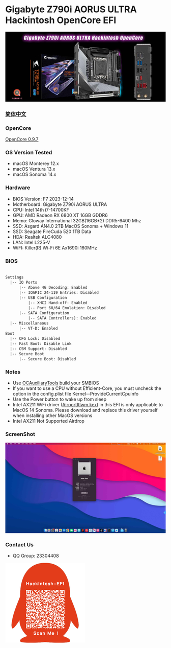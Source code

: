 # Gigabyte Z790i AORUS ULTRA Hackintosh OpenCore EFI

![image](ScreenShot/Gigabyte-Z790i-AORUS-ULTRA.jpg)

### [简体中文](README.zh_CN.md)

### OpenCore

[OpenCore 0.9.7](https://github.com/acidanthera/OpenCorePkg)

### OS Version Tested

- macOS Monterey 12.x
- macOS Ventura  13.x 
- macOS Sonoma  14.x 


### Hardware

- BIOS Version: F7  2023-12-14
- Motherboard: Gigabyte Z790i AORUS ULTRA
- CPU: Intel 14th i7-14700KF
- GPU: AMD Radeon RX 6800 XT 16GB GDDR6
- Memo: Gloway International 32GB(16GB*2) DDR5-6400 Mhz
- SSD:  Asgard AN4.0 2TB   MacOS Sonoma + Windows 11
- SSD:  ‎Seagate FireCuda 520 1TB   Data
- HDA: Realtek ALC4080
- LAN: Intel L225-V
- WiFI: Killer(R) Wi-Fi 6E Ax1690i 160MHz

### BIOS

```

Settings
  |-- IO Ports
      |-- Above 4G Decoding: Enabled
      |-- IOAPIC 24-119 Entries: Disabled
      |-- USB Configuration
          |-- XHCI Hand-off: Enabled 
          |-- Port 60/64 Emulation: Disabled
      |-- SATA Configuration
          |-- SATA Controllers): Enabled 
  |-- Miscellaneous 
      |-- VT-D: Enabled    
Boot 
  |-- CFG Lock: Disabled
  |-- Fast Boot: Disable Link
  |-- CSM Support: Disabled
  |-- Secure Boot
      |-- Secure Boot: Disabled
```

### Notes

 - Use  [OCAuxiliaryTools](https://github.com/ic005k/OCAuxiliaryTools/releases) build your SMBIOS
 - If you want to use a CPU without  Efficient-Core, you must uncheck the option in the config.plist file Kernel--ProvideCurrentCpuinfo
 - Use the Power button to wake up from sleep
 - Intel AX211 WiFi driver ([AirportItlwm.kext](https://github.com/OpenIntelWireless/itlwm/releases) in this EFI is only applicable to MacOS 14 Sonoma. Please download and replace this driver yourself when installing other MacOS versions
 - Intel AX211 Not Supported  Airdrop

### ScreenShot

![image](ScreenShot/sonoma.jpg)

### Contact Us 

- QQ Group: 23304408

![image](ScreenShot/QRCode.png)